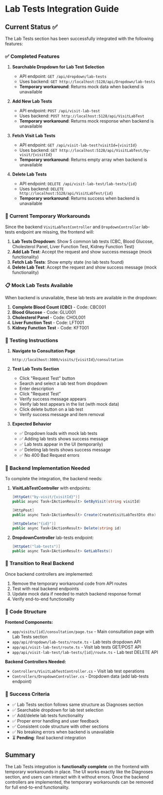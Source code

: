# Lab Tests Integration Guide

## Current Status ✅

The Lab Tests section has been successfully integrated with the following features:

### ✅ **Completed Features**

1. **Searchable Dropdown for Lab Test Selection**
   - API endpoint: `GET /api/dropdown/lab-tests`
   - Uses backend: `GET http://localhost:5128/api/Dropdown/lab-tests`
   - **Temporary workaround**: Returns mock data when backend is unavailable

2. **Add New Lab Tests**
   - API endpoint: `POST /api/visit-lab-test`
   - Uses backend: `POST http://localhost:5128/api/VisitLabTest`
   - **Temporary workaround**: Returns mock response when backend is unavailable

3. **Fetch Visit Lab Tests**
   - API endpoint: `GET /api/visit-lab-test?visitId={visitId}`
   - Uses backend: `GET http://localhost:5128/api/VisitLabTest/by-visit/{visitId}`
   - **Temporary workaround**: Returns empty array when backend is unavailable

4. **Delete Lab Tests**
   - API endpoint: `DELETE /api/visit-lab-test/lab-tests/{id}`
   - Uses backend: `DELETE http://localhost:5128/api/VisitLabTest/{id}`
   - **Temporary workaround**: Returns success when backend is unavailable

### 🔧 **Current Temporary Workarounds**

Since the backend `VisitLabTestController` and `DropdownController` lab-tests endpoint are missing, the frontend will:

1. **Lab Tests Dropdown**: Show 5 common lab tests (CBC, Blood Glucose, Cholesterol Panel, Liver Function Test, Kidney Function Test)
2. **Add Lab Test**: Accept the request and show success message (mock functionality)
3. **Fetch Lab Tests**: Show empty state (no lab tests found)
4. **Delete Lab Test**: Accept the request and show success message (mock functionality)

### 📋 **Mock Lab Tests Available**

When backend is unavailable, these lab tests are available in the dropdown:

1. **Complete Blood Count (CBC)** - Code: CBC001
2. **Blood Glucose** - Code: GLU001  
3. **Cholesterol Panel** - Code: CHOL001
4. **Liver Function Test** - Code: LFT001
5. **Kidney Function Test** - Code: KFT001

### 🧪 **Testing Instructions**

1. **Navigate to Consultation Page**
   ```
   http://localhost:3000/visits/{visitId}/consultation
   ```

2. **Test Lab Tests Section**
   - Click "Request Test" button
   - Search and select a lab test from dropdown
   - Enter description
   - Click "Request Test"
   - Verify success message appears
   - Verify lab test appears in the list (with mock data)
   - Click delete button on a lab test
   - Verify success message and item removal

3. **Expected Behavior**
   - ✅ Dropdown loads with mock lab tests
   - ✅ Adding lab tests shows success message
   - ✅ Lab tests appear in the UI (temporarily)
   - ✅ Deleting lab tests shows success message
   - ✅ No 400 Bad Request errors

### 🚀 **Backend Implementation Needed**

To complete the integration, the backend needs:

1. **VisitLabTestController** with endpoints:
   ```csharp
   [HttpGet("by-visit/{visitId}")]
   public async Task<IActionResult> GetByVisit(string visitId)
   
   [HttpPost]
   public async Task<IActionResult> Create(CreateVisitLabTestDto dto)
   
   [HttpDelete("{id}")]
   public async Task<IActionResult> Delete(string id)
   ```

2. **DropdownController** lab-tests endpoint:
   ```csharp
   [HttpGet("lab-tests")]
   public async Task<IActionResult> GetLabTests()
   ```

### 🔄 **Transition to Real Backend**

Once backend controllers are implemented:

1. Remove the temporary workaround code from API routes
2. Test with real backend endpoints
3. Update mock data if needed to match backend response format
4. Verify end-to-end functionality

### 📁 **Code Structure**

**Frontend Components:**
- `app/visits/[id]/consultation/page.tsx` - Main consultation page with Lab Tests section
- `app/api/dropdown/lab-tests/route.ts` - Lab tests dropdown API
- `app/api/visit-lab-test/route.ts` - Visit lab tests GET/POST API
- `app/api/visit-lab-test/lab-tests/[id]/route.ts` - Lab test DELETE API

**Backend Controllers Needed:**
- `Controllers/VisitLabTestController.cs` - Visit lab test operations
- `Controllers/DropdownController.cs` - Dropdown data (add lab-tests endpoint)

### 🎯 **Success Criteria**

- ✅ Lab Tests section follows same structure as Diagnoses section
- ✅ Searchable dropdown for lab test selection
- ✅ Add/delete lab tests functionality
- ✅ Proper error handling and user feedback
- ✅ Consistent code structure with other sections
- ✅ No breaking errors when backend is unavailable
- ⏳ **Pending**: Real backend integration

## Summary

The Lab Tests integration is **functionally complete** on the frontend with temporary workarounds in place. The UI works exactly like the Diagnoses section, and users can interact with it without errors. Once the backend controllers are implemented, the temporary workarounds can be removed for full end-to-end functionality.
